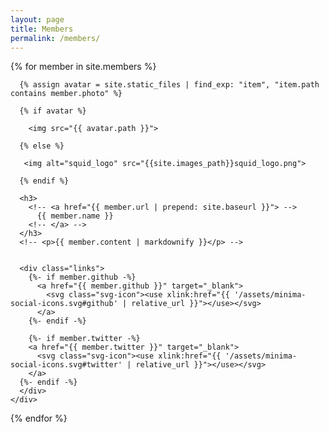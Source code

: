 ```yaml
---
layout: page
title: Members
permalink: /members/
---
```


<div class="members">
  {% for member in site.members %}
  <div class="member">
    <div class="container">

      {% assign avatar = site.static_files | find_exp: "item", "item.path contains member.photo" %}

      {% if avatar %}
      
        <img src="{{ avatar.path }}">
        
      {% else %}

       <img alt="squid_logo" src="{{site.images_path}}squid_logo.png">
       
      {% endif %}
      
      <h3>
        <!-- <a href="{{ member.url | prepend: site.baseurl }}"> -->
          {{ member.name }}
        <!-- </a> -->
      </h3>
      <!-- <p>{{ member.content | markdownify }}</p> -->
      
      
      <div class="links">
        {%- if member.github -%}
          <a href="{{ member.github }}" target="_blank">
            <svg class="svg-icon"><use xlink:href="{{ '/assets/minima-social-icons.svg#github' | relative_url }}"></use></svg> 
          </a>
        {%- endif -%}
        
        {%- if member.twitter -%}
        <a href="{{ member.twitter }}" target="_blank">
          <svg class="svg-icon"><use xlink:href="{{ '/assets/minima-social-icons.svg#twitter' | relative_url }}"></use></svg>
        </a>
      {%- endif -%}
      </div>
    </div> 
  </div>
  {% endfor %}
</div>